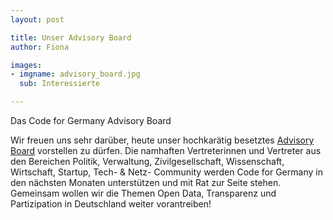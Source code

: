 ```yaml
---
layout: post

title: Unser Advisory Board
author: Fiona

images:
- imgname: advisory_board.jpg
  sub: Interessierte

---
```

Das Code for Germany Advisory Board 

Wir freuen uns sehr darüber, heute unser hochkarätig besetztes [Advisory Board][] vorstellen zu dürfen. Die namhaften Vertreterinnen und Vertreter aus den Bereichen Politik, Verwaltung, Zivilgesellschaft, Wissenschaft, Wirtschaft, Startup, Tech- & Netz- Community werden Code for Germany in den nächsten Monaten unterstützen und mit Rat zur Seite stehen. Gemeinsam wollen wir die Themen Open Data, Transparenz und Partizipation in Deutschland weiter vorantreiben!

[Advisory Board]: http://codefor.de/about 